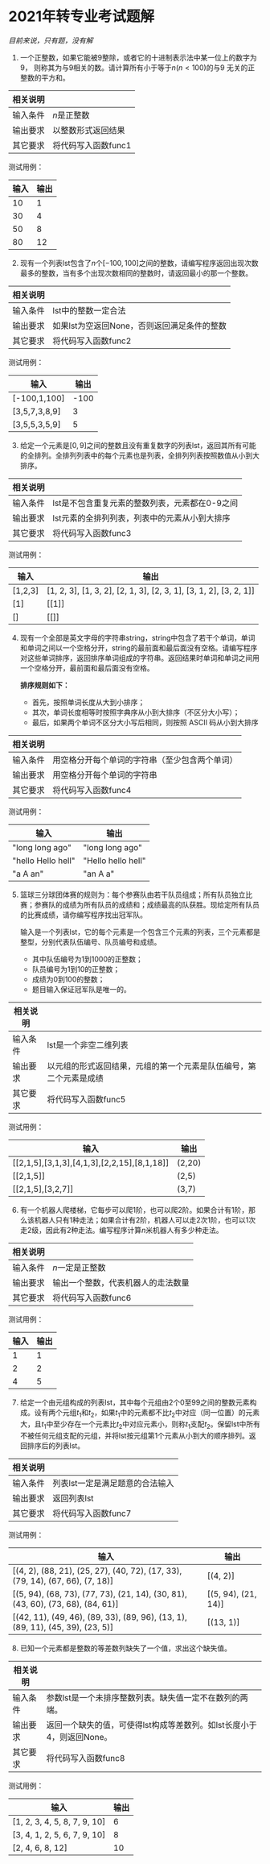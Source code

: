 # 2021年转专业考试题解

*目前来说，只有题，没有解*

1. 一个正整数，如果它能被9整除，或者它的十进制表示法中某一位上的数字为9， 则称其为与9相关的数。请计算所有小于等于$n(n < 100)$的与9 无关的正整数的平方和。

| 相关说明 |                     |
| -------- | ------------------- |
| 输入条件 | $n$是正整数         |
| 输出要求 | 以整数形式返回结果  |
| 其它要求 | 将代码写入函数func1 |

测试用例：  

| 输入 | 输出 |
| ---- | ---- |
| 10   | 1    |
| 30   | 4    |
| 50   | 8    |
| 80   | 12   |



2. 现有一个列表lst包含了$n$个$[-100,100]$之间的整数，请编写程序返回出现次数最多的整数，当有多个出现次数相同的整数时，请返回最小的那一个整数。

| 相关说明 |                                             |
| -------- | ------------------------------------------- |
| 输入条件 | lst中的整数一定合法                         |
| 输出要求 | 如果lst为空返回None，否则返回满足条件的整数 |
| 其它要求 | 将代码写入函数func2                         |

测试用例：  

| 输入          | 输出 |
| ------------- | ---- |
| [-100,1,100]  | -100 |
| [3,5,7,3,8,9] | 3    |
| [3,5,5,3,5,9] | 5    |



3. 给定一个元素是$[0,9]$之间的整数且没有重复数字的列表lst，返回其所有可能的全排列。全排列列表中的每个元素也是列表，全排列列表按照数值从小到大排序。

| 相关说明 |                                                |
| -------- | ---------------------------------------------- |
| 输入条件 | lst是不包含重复元素的整数列表，元素都在0-9之间 |
| 输出要求 | lst元素的全排列列表，列表中的元素从小到大排序  |
| 其它要求 | 将代码写入函数func3                            |

测试用例：  

| 输入    | 输出                                                         |
| ------- | ------------------------------------------------------------ |
| [1,2,3] | [1, 2, 3], [1, 3, 2], [2, 1, 3], [2, 3, 1], [3, 1, 2], [3, 2, 1]] |
| [1]     | [[1]]                                                        |
| []      | [[]]                                                         |



4. 现有一个全部是英文字母的字符串string，string中包含了若干个单词，单词和单词之间以一个空格分开，string的最前面和最后面没有空格。请编写程序对这些单词排序，返回排序单词组成的字符串。返回结果时单词和单词之间用一个空格分开，最前面和最后面没有空格。 

   **排序规则如下：**

   - 首先，按照单词长度从大到小排序；
   - 其次，单词长度相等时按照字典序从小到大排序（不区分大小写）；
   - 最后，如果两个单词不区分大小写后相同，则按照 ASCII 码从小到大排序

| 相关说明 |                                                |
| -------- | ---------------------------------------------- |
| 输入条件 | 用空格分开每个单词的字符串（至少包含两个单词） |
| 输出要求 | 用空格分开每个单词的字符串                     |
| 其它要求 | 将代码写入函数func4                            |

测试用例：  

| 输入               | 输出               |
| ------------------ | ------------------ |
| "long long ago"    | "long long ago"    |
| "hello Hello hell" | "Hello hello hell" |
| "a A an"           | "an A a"           |



5. 篮球三分球团体赛的规则为：每个参赛队由若干队员组成；所有队员独立比赛；参赛队的成绩为所有队员的成绩和；成绩最高的队获胜。现给定所有队员的比赛成绩，请你编写程序找出冠军队。

   输入是一个列表lst，它的每个元素是一个包含三个元素的列表，三个元素都是整型，分别代表队伍编号、队员编号和成绩。

   - 其中队伍编号为1到1000的正整数；
   - 队员编号为1到10的正整数；
   - 成绩为0到100的整数；
   - 题目输入保证冠军队是唯一的。

| 相关说明 |                                                              |
| -------- | ------------------------------------------------------------ |
| 输入条件 | lst是一个非空二维列表                                        |
| 输出要求 | 以元组的形式返回结果，元组的第一个元素是队伍编号，第 二个元素是成绩 |
| 其它要求 | 将代码写入函数func5                                          |

测试用例：  

| 输入                                        | 输出   |
| ------------------------------------------- | ------ |
| [[2,1,5],[3,1,3],[4,1,3],[2,2,15],[8,1,18]] | (2,20) |
| [[2,1,5]]                                   | (2,5)  |
| [[2,1,5],[3,2,7]]                           | (3,7)  |



6. 有一个机器人爬楼梯，它每步可以爬1阶，也可以爬2阶。如果合计有1阶，那么该机器人只有1种走法；如果合计有2阶，机器人可以走2次1阶，也可以1次走2级，因此有2种走法。编写程序计算$n$米机器人有多少种走法。

| 相关说明 |                                    |
| -------- | ---------------------------------- |
| 输入条件 | $n$一定是正整数                    |
| 输出要求 | 输出一个整数，代表机器人的走法数量 |
| 其它要求 | 将代码写入函数func6                |

测试用例：  

| 输入 | 输出 |
| ---- | ---- |
| 1    | 1    |
| 2    | 2    |
| 4    | 5    |



7. 给定一个由元组构成的列表lst，其中每个元组由2个0至99之间的整数元素构成。设有两个元组$t_1$和$t_2$，如果$t_1$中的元素都不比$t_2$中对应（同一位置）的元素大，且$t_1$中至少存在一个元素比$t_2$中对应元素小，则称$t_1$支配$t_2$。保留lst中所有不被任何元组支配的元组，并将lst按元组第1个元素从小到大的顺序排列。返回排序后的列表lst。

| 相关说明 |                                 |
| -------- | ------------------------------- |
| 输入条件 | 列表lst一定是满足题意的合法输入 |
| 输出要求 | 返回列表lst                     |
| 其它要求 | 将代码写入函数func7             |

测试用例：  

| 输入                                                         | 输出                |
| ------------------------------------------------------------ | ------------------- |
| [(4, 2), (88, 21), (25, 27), (40, 72), (17, 33),  (79, 14), (67, 66), (7, 18)] | [(4, 2)]            |
| [(5, 94), (68, 73), (77, 73), (21, 14), (30, 81),  (43, 60), (73, 68), (84, 61)] | [(5, 94), (21, 14)] |
| [(42, 11), (49, 46), (89, 33), (89, 96), (13, 1),  (89, 11), (45, 39), (23, 5)] | [(13, 1)]           |



8. 已知一个元素都是整数的等差数列缺失了一个值，求出这个缺失值。

| 相关说明 |                                                              |
| -------- | ------------------------------------------------------------ |
| 输入条件 | 参数lst是一个未排序整数列表。缺失值一定不在数列的两端。      |
| 输出要求 | 返回一个缺失的值，可使得lst构成等差数列。如lst长度小于4，则返回None。 |
| 其它要求 | 将代码写入函数func8                                          |

测试用例：  

| 输入                         | 输出 |
| ---------------------------- | ---- |
| [1, 2, 3, 4, 5, 8, 7, 9, 10] | 6    |
| [3, 4, 1, 2, 5, 6, 7, 9, 10] | 8    |
| [2, 4, 6, 8, 12]             | 10   |
